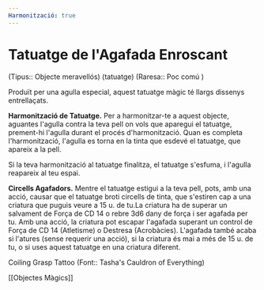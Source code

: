 ```yaml
---
Harmonització: true
---
```

# Tatuatge de l'Agafada Enroscant

(Tipus:: Objecte meravellós) (tatuatge) (Raresa:: Poc comú )

Produït per una agulla especial, aquest tatuatge màgic té llargs dissenys entrellaçats.

**Harmonització de Tatuatge.** Per a harmonitzar-te a aquest objecte, aguantes l'agulla contra la teva pell on vols que aparegui el tatuatge, prement-hi l'agulla durant el procés d'harmonització. Quan es completa l'harmonització, l'agulla es torna en la tinta que esdevé el tatuatge, que apareix a la pell.

Si la teva harmonització al tatuatge finalitza, el tatuatge s'esfuma, i l'agulla reapareix al teu espai.

**Circells Agafadors.** Mentre el tatuatge estigui a la teva pell, pots, amb una acció, causar que el tatuatge broti circells de tinta, que s'estiren cap a una criatura que puguis veure a 15 u. de tu.La criatura ha de superar un salvament de Força de CD 14 o rebre 3d6 dany de força i ser agafada per tu. Amb una acció, la criatura pot escapar l'agafada superant un control de Força de CD 14 (Atletisme) o Destresa (Acrobàcies). L'agafada també acaba si l'atures (sense requerir una acció), si la criatura és mai a més de 15 u. de tu, o si uses aquest tatuatge en una criatura diferent.

Coiling Grasp Tattoo  (Font:: Tasha's Cauldron of Everything)

[[Objectes Màgics]]